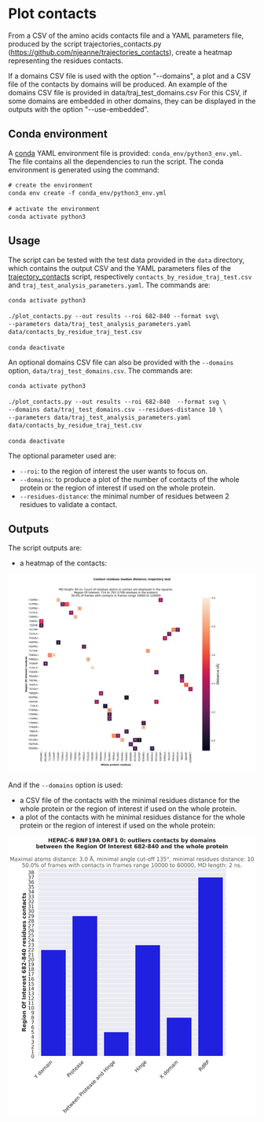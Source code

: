 # Plot contacts

From a CSV of the amino acids contacts file and a YAML parameters file, produced by the script 
trajectories_contacts.py (https://github.com/njeanne/trajectories_contacts), create a heatmap representing the 
residues contacts.

If a domains CSV file is used with the option "--domains", a plot and a CSV file of the contacts by domains will be 
produced. An example of the domains CSV file is provided in data/traj_test_domains.csv
For this CSV, if some domains are embedded in other domains, they can be displayed in the outputs with the option 
"--use-embedded".

## Conda environment

A [conda](https://docs.conda.io/projects/conda/en/latest/index.html) YAML environment file is provided: 
`conda_env/python3_env.yml`. The file contains all the dependencies to run the script.
The conda environment is generated using the command:
```shell script
# create the environment
conda env create -f conda_env/python3_env.yml

# activate the environment
conda activate python3
```

## Usage

The script can be tested with the test data provided in the `data` directory, which contains the output CSV and the 
YAML parameters files of the [trajectory_contacts](https://github.com/njeanne/trajectories_contacts) script, 
respectively `contacts_by_residue_traj_test.csv` and `traj_test_analysis_parameters.yaml`. The commands are:

```shell script
conda activate python3

./plot_contacts.py --out results --roi 682-840 --format svg\
--parameters data/traj_test_analysis_parameters.yaml data/contacts_by_residue_traj_test.csv

conda deactivate
```

An optional domains CSV file can also be provided with the `--domains` option, `data/traj_test_domains.csv`. The 
commands are:

```shell script
conda activate python3

./plot_contacts.py --out results --roi 682-840  --format svg \
--domains data/traj_test_domains.csv --residues-distance 10 \
--parameters data/traj_test_analysis_parameters.yaml  data/contacts_by_residue_traj_test.csv

conda deactivate
```

The optional parameter used are:
- `--roi`: to the region of interest the user wants to focus on.
- `--domains`: to produce a plot of the number of contacts of the whole protein or the region of interest if used on 
the whole protein.
- `--residues-distance`: the minimal number of residues between 2 residues to validate a contact.

## Outputs

The script outputs are:
- a heatmap of the contacts:

![contacts heatmap](.img/heatmap.svg)

And if the `--domains` option is used: 
- a CSV file of the contacts with the minimal residues distance for the whole protein or the region of interest if used 
on the whole protein.
- a plot of the contacts with he minimal residues distance for the whole protein or the region of interest if used on 
the whole protein:

![contacts heatmap](.img/outliers_contacts.svg)